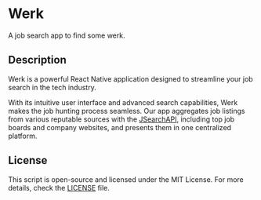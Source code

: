 # Werk

A job search app to find some werk.

## Description

Werk is a powerful React Native application designed to streamline your job search in the tech industry.

With its intuitive user interface and advanced search capabilities, Werk makes the job hunting process seamless. Our app aggregates job listings from various reputable sources with the [JSearchAPI](https://rapidapi.com/letscrape-6bRBa3QguO5/api/jsearch), including top job boards and company websites, and presents them in one centralized platform.

## License

This script is open-source and licensed under the MIT License. For more details, check the [LICENSE](LICENSE) file.
